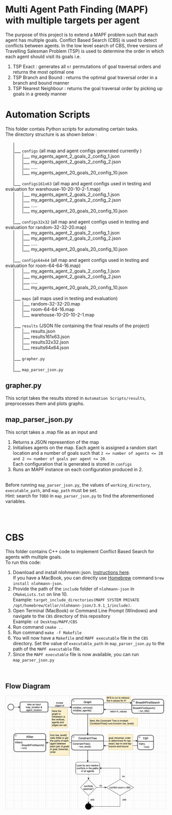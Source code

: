 # Multi Agent Path Finding (MAPF) with multiple targets per agent
The purpose of this project is to extend a MAPF problem such that each agent has multiple goals. Conflict Based Search (CBS) is used to detect conflicts between agents. In the low level search of CBS, three versions of Travelling Salesman Problem (TSP) is used to determine the order in which each agent should visit its goals i.e.
1. TSP Exact : generates all ```n!``` permutations of goal traversal orders and returns the most optimal one
2. TSP Branch and Bound : returns the optimal goal traversal order in a branch and bound manner
3. TSP Nearest Neighbour : returns the goal traversal order by picking up goals in a greedy manner

# Automation Scripts
This folder contais Python scripts for automating certain tasks. <br/> 
The directory structure is as shown below : \
\
&nbsp;&nbsp;&nbsp;&nbsp;&nbsp;&nbsp;|\
&nbsp;&nbsp;&nbsp;&nbsp;&nbsp;&nbsp;|___ ```configs``` (all map and agent configs generated currently )\
&nbsp;&nbsp;&nbsp;&nbsp;&nbsp;&nbsp;|&nbsp;&nbsp;&nbsp;&nbsp;&nbsp;&nbsp;|___ my_agents_agent_2_goals_2_config_1.json\
&nbsp;&nbsp;&nbsp;&nbsp;&nbsp;&nbsp;|&nbsp;&nbsp;&nbsp;&nbsp;&nbsp;&nbsp;|___ my_agents_agent_2_goals_2_config_2.json\
&nbsp;&nbsp;&nbsp;&nbsp;&nbsp;&nbsp;|&nbsp;&nbsp;&nbsp;&nbsp;&nbsp;&nbsp;|___ .....\
&nbsp;&nbsp;&nbsp;&nbsp;&nbsp;&nbsp;|&nbsp;&nbsp;&nbsp;&nbsp;&nbsp;&nbsp;|___ my_agents_agent_20_goals_20_config_10.json\
&nbsp;&nbsp;&nbsp;&nbsp;&nbsp;&nbsp;|\
&nbsp;&nbsp;&nbsp;&nbsp;&nbsp;&nbsp;|___ ```configs161x63``` (all map and agent configs used in testing and evaluation for warehouse-10-20-10-2-1.map)\
&nbsp;&nbsp;&nbsp;&nbsp;&nbsp;&nbsp;|&nbsp;&nbsp;&nbsp;&nbsp;&nbsp;&nbsp;|___ my_agents_agent_2_goals_2_config_1.json\
&nbsp;&nbsp;&nbsp;&nbsp;&nbsp;&nbsp;|&nbsp;&nbsp;&nbsp;&nbsp;&nbsp;&nbsp;|___ my_agents_agent_2_goals_2_config_2.json\
&nbsp;&nbsp;&nbsp;&nbsp;&nbsp;&nbsp;|&nbsp;&nbsp;&nbsp;&nbsp;&nbsp;&nbsp;|___ .....\
&nbsp;&nbsp;&nbsp;&nbsp;&nbsp;&nbsp;|&nbsp;&nbsp;&nbsp;&nbsp;&nbsp;&nbsp;|___ my_agents_agent_20_goals_20_config_10.json\
&nbsp;&nbsp;&nbsp;&nbsp;&nbsp;&nbsp;|\
&nbsp;&nbsp;&nbsp;&nbsp;&nbsp;&nbsp;|___ ```configs32x32``` (all map and agent configs used in testing and evaluation for random-32-32-20.map)\
&nbsp;&nbsp;&nbsp;&nbsp;&nbsp;&nbsp;|&nbsp;&nbsp;&nbsp;&nbsp;&nbsp;&nbsp;|___ my_agents_agent_2_goals_2_config_1.json\
&nbsp;&nbsp;&nbsp;&nbsp;&nbsp;&nbsp;|&nbsp;&nbsp;&nbsp;&nbsp;&nbsp;&nbsp;|___ my_agents_agent_2_goals_2_config_2.json\
&nbsp;&nbsp;&nbsp;&nbsp;&nbsp;&nbsp;|&nbsp;&nbsp;&nbsp;&nbsp;&nbsp;&nbsp;|___ .....\
&nbsp;&nbsp;&nbsp;&nbsp;&nbsp;&nbsp;|&nbsp;&nbsp;&nbsp;&nbsp;&nbsp;&nbsp;|___ my_agents_agent_20_goals_20_config_10.json\
&nbsp;&nbsp;&nbsp;&nbsp;&nbsp;&nbsp;|\
&nbsp;&nbsp;&nbsp;&nbsp;&nbsp;&nbsp;|___ ```configs64x64``` (all map and agent configs used in testing and evaluation for room-64-64-16.map)\
&nbsp;&nbsp;&nbsp;&nbsp;&nbsp;&nbsp;|&nbsp;&nbsp;&nbsp;&nbsp;&nbsp;&nbsp;|___ my_agents_agent_2_goals_2_config_1.json\
&nbsp;&nbsp;&nbsp;&nbsp;&nbsp;&nbsp;|&nbsp;&nbsp;&nbsp;&nbsp;&nbsp;&nbsp;|___ my_agents_agent_2_goals_2_config_2.json\
&nbsp;&nbsp;&nbsp;&nbsp;&nbsp;&nbsp;|&nbsp;&nbsp;&nbsp;&nbsp;&nbsp;&nbsp;|___ .....\
&nbsp;&nbsp;&nbsp;&nbsp;&nbsp;&nbsp;|&nbsp;&nbsp;&nbsp;&nbsp;&nbsp;&nbsp;|___ my_agents_agent_20_goals_20_config_10.json\
&nbsp;&nbsp;&nbsp;&nbsp;&nbsp;&nbsp;|\
&nbsp;&nbsp;&nbsp;&nbsp;&nbsp;&nbsp;|___ ```maps```  (all maps used in testing and evaluation)\
&nbsp;&nbsp;&nbsp;&nbsp;&nbsp;&nbsp;|&nbsp;&nbsp;&nbsp;&nbsp;&nbsp;&nbsp;|___ random-32-32-20.map\
&nbsp;&nbsp;&nbsp;&nbsp;&nbsp;&nbsp;|&nbsp;&nbsp;&nbsp;&nbsp;&nbsp;&nbsp;|___ room-64-64-16.map\
&nbsp;&nbsp;&nbsp;&nbsp;&nbsp;&nbsp;|&nbsp;&nbsp;&nbsp;&nbsp;&nbsp;&nbsp;|___ warehouse-10-20-10-2-1.map\
&nbsp;&nbsp;&nbsp;&nbsp;&nbsp;&nbsp;|\
&nbsp;&nbsp;&nbsp;&nbsp;&nbsp;&nbsp;|___ ```results``` (JSON file containing the final results of the project)\
&nbsp;&nbsp;&nbsp;&nbsp;&nbsp;&nbsp;|&nbsp;&nbsp;&nbsp;&nbsp;&nbsp;&nbsp;|___ results.json\
&nbsp;&nbsp;&nbsp;&nbsp;&nbsp;&nbsp;|&nbsp;&nbsp;&nbsp;&nbsp;&nbsp;&nbsp;|___ results161x63.json\
&nbsp;&nbsp;&nbsp;&nbsp;&nbsp;&nbsp;|&nbsp;&nbsp;&nbsp;&nbsp;&nbsp;&nbsp;|___ results32x32.json\
&nbsp;&nbsp;&nbsp;&nbsp;&nbsp;&nbsp;|&nbsp;&nbsp;&nbsp;&nbsp;&nbsp;&nbsp;|___ results64x64.json\
&nbsp;&nbsp;&nbsp;&nbsp;&nbsp;&nbsp;|\
&nbsp;&nbsp;&nbsp;&nbsp;&nbsp;&nbsp;|___ ```grapher.py```\
&nbsp;&nbsp;&nbsp;&nbsp;&nbsp;&nbsp;|\
&nbsp;&nbsp;&nbsp;&nbsp;&nbsp;&nbsp;|___ ```map_parser_json.py```


## grapher.py
This script takes the results stored in ```Automation Scripts/results```, preprocesses them and plots graphs.
<br/>

## map_parser_json.py
This script takes a .map file as an input and 
1. Returns a JSON represention of the map
2. Initialises agents  on the map. Each agent is assigned a random start location and a number of goals such that ```2 <= number of agents <= 20 and 2 <= number of goals per agent <= 20```. <br/> Each configuration that is generated is stored in ```configs```
3. Runs an MAPF instance on each configuration produced in 2.

<br/>Before running ```map_parser_json.py```, the values of ```working_directory```, ```executable_path```, and ```map_path``` must be set.\
Hint: search for ```TODO``` in ```map_parser_json.py``` to find the aforementioned variables.

<br/>
<br/>

# CBS 
This folder contains C++ code to implement Conflict Based Search for agents with multiple goals.\
To run this code:
1. Download and install nlohmann::json. [Instructions here](https://github.com/nlohmann/json). <br/> If you have a MacBook, you can directly use [Homebrew](https://brew.sh/) command ```brew install nlohmann-json```.
2. Provide the path of the ```include``` folder of ```nlohmann-json``` in ```CMakeLists.txt``` on line 10. <br/> Example: ```target_include_directories(MAPF SYSTEM PRIVATE /opt/homebrew/Cellar/nlohmann-json/3.9.1_1/include)```.
3. Open Terminal (MacBook) or Command Line Prompt (Windows) and navigate to the ```CBS``` directory of this repository <br/> Example: ```cd Desktop/MAPF/CBS```
4. Run command ```cmake ..```
5. Run command ```make -f Makefile``` 
6. You will now have a ```Makefile``` and ```MAPF executable``` file in the ```CBS``` directory. Set the value of ```executable_path``` in ```map_parser_json.py``` to the path of the ```MAPF executable``` file.
7. Since the ```MAPF executable``` file is now available, you can run ```map_parser_json.py```

<br/>

## Flow Diagram
![alt text](https://github.com/hebbaquraishi/MAPF/blob/38141bc54117e68a3bfbdd9a323c490fe2606ee2/Flow%20Diagram.jpg)
